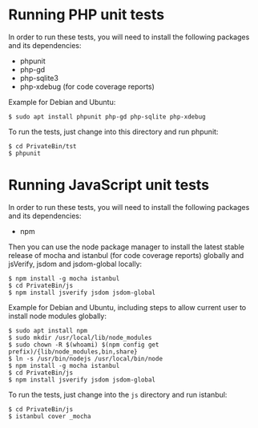 Running PHP unit tests
======================

In order to run these tests, you will need to install the following packages
and its dependencies:
* phpunit
* php-gd
* php-sqlite3
* php-xdebug (for code coverage reports)

Example for Debian and Ubuntu:
```console
$ sudo apt install phpunit php-gd php-sqlite php-xdebug
```

To run the tests, just change into this directory and run phpunit:
```console
$ cd PrivateBin/tst
$ phpunit
```

Running JavaScript unit tests
=============================

In order to run these tests, you will need to install the following packages
and its dependencies:
* npm

Then you can use the node package manager to install the latest stable release
of mocha and istanbul (for code coverage reports) globally and jsVerify, jsdom
and jsdom-global locally:

```console
$ npm install -g mocha istanbul
$ cd PrivateBin/js
$ npm install jsverify jsdom jsdom-global
```

Example for Debian and Ubuntu, including steps to allow current user to install
node modules globally:
```console
$ sudo apt install npm
$ sudo mkdir /usr/local/lib/node_modules
$ sudo chown -R $(whoami) $(npm config get prefix)/{lib/node_modules,bin,share}
$ ln -s /usr/bin/nodejs /usr/local/bin/node
$ npm install -g mocha istanbul
$ cd PrivateBin/js
$ npm install jsverify jsdom jsdom-global
```

To run the tests, just change into the `js` directory and run istanbul:
```console
$ cd PrivateBin/js
$ istanbul cover _mocha
```

